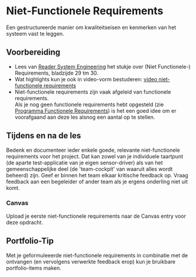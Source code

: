# Niet-Functionele Requirements

Een gestructureerde manier om kwaliteitseisen en kenmerken van het systeem vast te leggen. 

## Voorbereiding

- Lees van [Reader System Engineering](https://github.com/HU-TI-DEV/TI-S2/blob/main/hardware-interfacing/pdfs/reader-system-engineering.pdf) het stukje over (Niet Functionele-) Requirements, bladzijde 29 tm 30.
- Wat highlights kun je ook in video-vorm bestuderen: [video niet-functionele requirements](https://www.youtube.com/watch?v=vGkhKBkg98w)
- Niet-functionele requirements zijn vaak afgeleid van functionele requirements.  
  Als je nog geen functionele requirements hebt opgesteld (zie [Programma Functionele Requirements](./programma-functionele-requirements.md)) is het een goed idee om er voorafgaand aan deze les alsnog een aantal op te stellen.

## Tijdens en na de les

Bedenk en documenteer ieder enkele goede, relevante niet-functionele requirements voor het project. Dat kan zowel van je individuele taartpunt (de aparte test-applicatie van je eigen sensor-driver) als van het gemeenschappelijke deel (de 'team-cockpit' van waaruit alles wordt beheerd) zijn. Geef er binnen het team elkaar kritische feedback op. Vraag feedback aan een begeleider of ander team als je ergens onderling niet uit komt. 

### Canvas
Upload je eerste niet-functionele requirements naar de Canvas entry voor deze opdracht.

## Portfolio-Tip

Met je geformuleeerde niet-functionele requirements in combinatie met de ontvangen (en vervolgens verwerkte feedback erop) kun je bruikbare portfolio-items maken.
